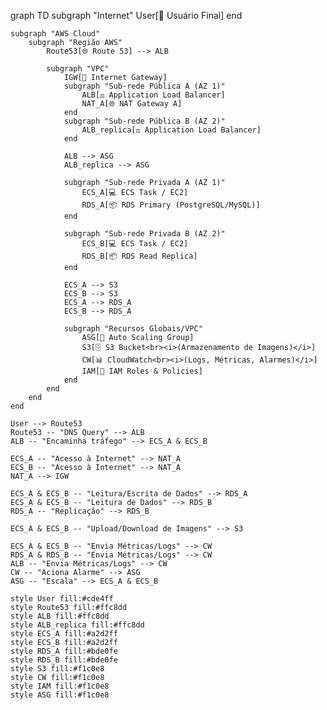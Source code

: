 graph TD
    subgraph "Internet"
        User[👤 Usuário Final]
    end

    subgraph "AWS Cloud"
        subgraph "Região AWS"
            Route53[🌐 Route 53] --> ALB

            subgraph "VPC"
                IGW[🚪 Internet Gateway]
                subgraph "Sub-rede Pública A (AZ 1)"
                    ALB[⚖️ Application Load Balancer]
                    NAT_A[🌐 NAT Gateway A]
                end
                subgraph "Sub-rede Pública B (AZ 2)"
                    ALB_replica[⚖️ Application Load Balancer]
                end

                ALB --> ASG
                ALB_replica --> ASG

                subgraph "Sub-rede Privada A (AZ 1)"
                    ECS_A[💻 ECS Task / EC2]
                    RDS_A[📦 RDS Primary (PostgreSQL/MySQL)]
                end

                subgraph "Sub-rede Privada B (AZ 2)"
                    ECS_B[💻 ECS Task / EC2]
                    RDS_B[📦 RDS Read Replica]
                end

                ECS_A --> S3
                ECS_B --> S3
                ECS_A --> RDS_A
                ECS_B --> RDS_A

                subgraph "Recursos Globais/VPC"
                    ASG[🔄 Auto Scaling Group]
                    S3[🗄️ S3 Bucket<br><i>(Armazenamento de Imagens)</i>]
                    CW[📊 CloudWatch<br><i>(Logs, Métricas, Alarmes)</i>]
                    IAM[🔑 IAM Roles & Policies]
                end
            end
        end
    end

    User --> Route53
    Route53 -- "DNS Query" --> ALB
    ALB -- "Encaminha tráfego" --> ECS_A & ECS_B

    ECS_A -- "Acesso à Internet" --> NAT_A
    ECS_B -- "Acesso à Internet" --> NAT_A
    NAT_A --> IGW

    ECS_A & ECS_B -- "Leitura/Escrita de Dados" --> RDS_A
    ECS_A & ECS_B -- "Leitura de Dados" --> RDS_B
    RDS_A -- "Replicação" --> RDS_B

    ECS_A & ECS_B -- "Upload/Download de Imagens" --> S3

    ECS_A & ECS_B -- "Envia Métricas/Logs" --> CW
    RDS_A & RDS_B -- "Envia Métricas/Logs" --> CW
    ALB -- "Envia Métricas/Logs" --> CW
    CW -- "Aciona Alarme" --> ASG
    ASG -- "Escala" --> ECS_A & ECS_B

    style User fill:#cde4ff
    style Route53 fill:#ffc8dd
    style ALB fill:#ffc8dd
    style ALB_replica fill:#ffc8dd
    style ECS_A fill:#a2d2ff
    style ECS_B fill:#a2d2ff
    style RDS_A fill:#bde0fe
    style RDS_B fill:#bde0fe
    style S3 fill:#f1c0e8
    style CW fill:#f1c0e8
    style IAM fill:#f1c0e8
    style ASG fill:#f1c0e8
